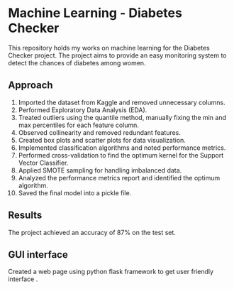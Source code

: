 # Machine Learning - Diabetes Checker

This repository holds my works on machine learning for the Diabetes Checker project. The project aims to provide an easy monitoring system to detect the chances of diabetes among women.

## Approach

1. Imported the dataset from Kaggle and removed unnecessary columns.
2. Performed Exploratory Data Analysis (EDA).
3. Treated outliers using the quantile method, manually fixing the min and max percentiles for each feature column.
4. Observed collinearity and removed redundant features.
5. Created box plots and scatter plots for data visualization.
6. Implemented classification algorithms and noted performance metrics.
7. Performed cross-validation to find the optimum kernel for the Support Vector Classifier.
8. Applied SMOTE sampling for handling imbalanced data.
9. Analyzed the performance metrics report and identified the optimum algorithm.
10. Saved the final model into a pickle file.


## Results

The project achieved an accuracy of 87% on the test set.
## GUI interface
Created a web page using python flask framework to get user friendly interface .

